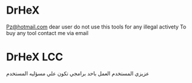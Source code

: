 # DrHeX
Pz@hotmail.com 
dear user do not use this tools for any illegal activety
To buy any tool contact me via email

# DrHeX LCC
عزيزي المستخدم العمل باحد برامجي تكون علي مسؤليه المستخدم

